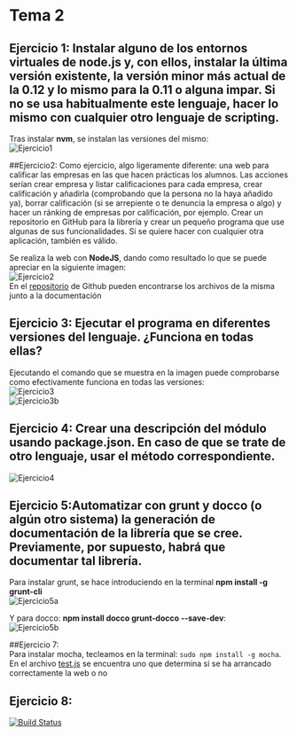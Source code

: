 # Tema 2

## Ejercicio 1: Instalar alguno de los entornos virtuales de node.js y, con ellos, instalar la última versión existente, la versión minor más actual de la 0.12 y lo mismo para la 0.11 o alguna impar. Si no se usa habitualmente este lenguaje, hacer lo mismo con cualquier otro lenguaje de scripting.    
    
Tras instalar **nvm**, se instalan las versiones del mismo:    
![Ejercicio1](https://dl.dropboxusercontent.com/u/14470490/UGR_IV_practica_2/ejercicio1.png)     
     
##Ejercicio2: Como ejercicio, algo ligeramente diferente: una web para calificar las empresas en las que hacen prácticas los alumnos. Las acciones serían crear empresa y listar calificaciones para cada empresa, crear calificación y añadirla (comprobando que la persona no la haya añadido ya), borrar calificación (si se arrepiente o te denuncia la empresa o algo) y hacer un ránking de empresas por calificación, por ejemplo. Crear un repositorio en GitHub para la librería y crear un pequeño programa que use algunas de sus funcionalidades. Si se quiere hacer con cualquier otra aplicación, también es válido.    
     
Se realiza la web con **NodeJS**, dando como resultado lo que se puede apreciar en la siguiente imagen:    
![Ejercicio2](https://dl.dropboxusercontent.com/u/14470490/UGR_IV_practica_2/ejercicio2.png)    
En el [repositorio](https://github.com/miguelangelrdguez/Empresa_IV) de Github pueden encontrarse los archivos de la misma junto a la documentación    

## Ejercicio 3: Ejecutar el programa en diferentes versiones del lenguaje. ¿Funciona en todas ellas?   
    
Ejecutando el comando que se muestra en la imagen puede comprobarse como efectivamente funciona en todas las versiones:   
![Ejercicio3](https://dl.dropboxusercontent.com/u/14470490/UGR_IV_practica_2/ejercicio3.png)    
![Ejercicio3b](https://dl.dropboxusercontent.com/u/14470490/UGR_IV_practica_2/ejercicio3_b.png)    
     
## Ejercicio 4: Crear una descripción del módulo usando package.json. En caso de que se trate de otro lenguaje, usar el método correspondiente.     
      
![Ejercicio4](https://photos-5.dropbox.com/t/2/AAB1xyxY65tzw7KmazijSM4ro_a3Xl6J_uso7WD9f1JD_A/12/14470490/png/32x32/1/1446145200/0/2/ejercicio4.png/CNqa8wYgASACIAMgBSAHKAEoAigH/KrqoiHFtXKWCJWNRp0Ji5pc-nJkg-qm5VmmHn2RKFQ4?size=1024x768&size_mode=2)     
     
## Ejercicio 5:Automatizar con grunt y docco (o algún otro sistema) la generación de documentación de la librería que se cree. Previamente, por supuesto, habrá que documentar tal librería.    
    
Para instalar grunt, se hace introduciendo en la terminal **npm install -g grunt-cli**    
![Ejercicio5a](https://photos-4.dropbox.com/t/2/AAD6IpsBHfXqv-ptmIf5jRCNUu1vy_NzlYRPYb47bKARpg/12/14470490/png/32x32/1/1446145200/0/2/ejercicio5_A.png/CNqa8wYgASACIAMgBSAHKAEoAigH/1uYu4NX7TyNZJocC3Wgl7LnusegSlEMELdBFoqfU_Is?size=1024x768&size_mode=2)   
     
Y para docco: **npm install docco grunt-docco --save-dev**:    
![Ejercicio5b](https://photos-3.dropbox.com/t/2/AACuqVAnbfbMrmJg2Z4rlo9VfQ7g8kL_AO7Xgq0nEN979A/12/14470490/png/32x32/1/1446145200/0/2/ejercicio_5_b.png/CNqa8wYgASACIAMgBSAHKAEoAigH/x-i1wJzowvKQkYswg9LtZti10kAn4h-mSAeI2sDOYtU?size=1024x768&size_mode=2)    

##Ejercicio 7:   
Para instalar mocha, tecleamos en la terminal: `sudo npm install -g mocha`.    
En el archivo [test.js](https://github.com/miguelangelrdguez/Empresa_IV/blob/master/test.js) se encuentra uno que determina si se ha arrancado correctamente la web o no
      
## Ejercicio 8:    
[![Build Status](https://travis-ci.org/miguelangelrdguez/empresaIV.svg)](https://travis-ci.org/miguelangelrdguez/empresaIV)
